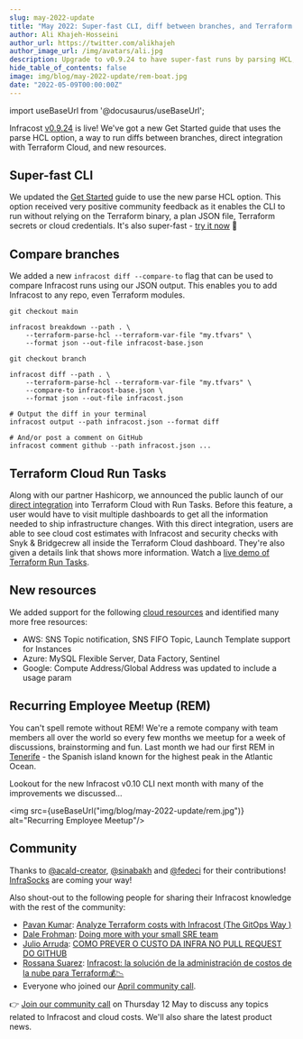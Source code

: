 ```yaml
---
slug: may-2022-update
title: "May 2022: Super-fast CLI, diff between branches, and Terraform Cloud run tasks"
author: Ali Khajeh-Hosseini
author_url: https://twitter.com/alikhajeh
author_image_url: /img/avatars/ali.jpg
description: Upgrade to v0.9.24 to have super-fast runs by parsing HCL, and compare diffs between branches.
hide_table_of_contents: false
image: img/blog/may-2022-update/rem-boat.jpg
date: "2022-05-09T00:00:00Z"
---
```


import useBaseUrl from '@docusaurus/useBaseUrl';

Infracost [v0.9.24](https://www.infracost.io/docs/#1-install-infracost) is live! We've got a new Get Started guide that uses the parse HCL option, a way to run diffs between branches, direct integration with Terraform Cloud, and new resources.

<!--truncate-->

## Super-fast CLI

We updated the [Get Started](/docs/) guide to use the new parse HCL option. This option received very positive community feedback as it enables the CLI to run without relying on the Terraform binary, a plan JSON file, Terraform secrets or cloud credentials. It's also super-fast - [try it now](/docs/) 🚀

## Compare branches

We added a new `infracost diff --compare-to` flag that can be used to compare Infracost runs using our JSON output. This enables you to add Infracost to any repo, even Terraform modules.
```shell
git checkout main

infracost breakdown --path . \
    --terraform-parse-hcl --terraform-var-file "my.tfvars" \
    --format json --out-file infracost-base.json

git checkout branch

infracost diff --path . \
    --terraform-parse-hcl --terraform-var-file "my.tfvars" \
    --compare-to infracost-base.json \
    --format json --out-file infracost.json

# Output the diff in your terminal
infracost output --path infracost.json --format diff

# And/or post a comment on GitHub
infracost comment github --path infracost.json ...
```

## Terraform Cloud Run Tasks

Along with our partner Hashicorp, we announced the public launch of our [direct integration](/blog/terraform-cost-estimation-with-runtasks-infracost/) into Terraform Cloud with Run Tasks. Before this feature, a user would have to visit multiple dashboards to get all the information needed to ship infrastructure changes. With this direct integration, users are able to see cloud cost estimates with Infracost and security checks with Snyk & Bridgecrew all inside the Terraform Cloud dashboard. They're also given a details link that shows more information. Watch a [live demo of Terraform Run Tasks](https://www.youtube.com/watch?v=UVAadtvsYSk).

## New resources

We added support for the following [cloud resources](/docs/supported_resources/overview/) and identified many more free resources:

- AWS: SNS Topic notification, SNS FIFO Topic, Launch Template support for Instances
- Azure: MySQL Flexible Server, Data Factory, Sentinel
- Google: Compute Address/Global Address was updated to include a usage param

## Recurring Employee Meetup (REM)

You can't spell remote without REM! We're a remote company with team members all over the world so every few months we meetup for a week of discussions, brainstorming and fun. Last month we had our first REM in [Tenerife](https://duckduckgo.com/?t=ffab&q=Tenerife&iax=images&ia=images) - the Spanish island known for the highest peak in the Atlantic Ocean.

Lookout for the new Infracost v0.10 CLI next month with many of the improvements we discussed...

<img src={useBaseUrl("img/blog/may-2022-update/rem.jpg")} alt="Recurring Employee Meetup"/>

## Community

Thanks to [@acald-creator](https://github.com/acald-creator), [@sinabakh](https://github.com/sinabakh) and [@fedeci](https://github.com/fedeci) for their contributions! [InfraSocks](https://twitter.com/AliKhajeh/status/1510310791508946945) are coming your way!

Also shout-out to the following people for sharing their Infracost knowledge with the rest of the community:
- [Pavan Kumar](https://www.linkedin.com/in/pavankumar1999): [Analyze Terraform costs with Infracost (The GitOps Way )](https://medium.com/nerd-for-tech/terraforming-the-cost-with-infracost-c28dc6c981c9)
- [Dale Frohman](https://www.linkedin.com/in/dalefrohman/): [Doing more with your small SRE team](https://www.linkedin.com/pulse/doing-more-your-small-sre-team-dale-frohman)
- [Julio Arruda](https://twitter.com/julioarrudaC): [COMO PREVER O CUSTO DA INFRA NO PULL REQUEST DO GITHUB](https://www.youtube.com/watch?v=mttx5ZpNU_s)
- [Rossana Suarez](https://twitter.com/RoxsRoss): [Infracost: la solución de la administración de costos de la nube para Terraform💰📉](https://blog.295devops.com/infracost-la-solucion-de-la-administracion-de-costos-de-la-nube-para-terraform)
- Everyone who joined our [April community call](https://www.youtube.com/watch?v=14FhZfmAbcM).

👉 [Join our community call](https://github.com/infracost/infracost/issues/1562) on Thursday 12 May to discuss any topics related to Infracost and cloud costs. We'll also share the latest product news.
